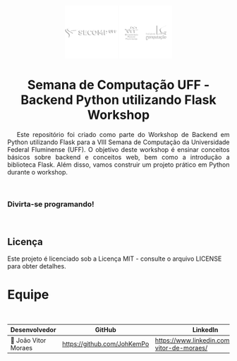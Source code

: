 <div align="center">
  <img src="images/4.png"width=" 120px">
  <img src="images/1.png"width=" 120px">
  <h1>Semana de Computação UFF - Backend Python utilizando Flask Workshop</h1>
</div>

<p align = "justify"> &emsp; Este repositório foi criado como parte do Workshop de Backend em Python utilizando Flask para a VIII Semana de Computação da Universidade Federal Fluminense (UFF). O objetivo deste workshop é ensinar conceitos básicos sobre backend e conceitos web, bem como a introdução a biblioteca Flask. Além disso, vamos construir um projeto prático em Python durante o workshop. </p>

<!--
## **Links importantes:**

<br>

- [Guia prático de git e github](https://github.com/JohKemPo/Github-Guide)
- [Guia prático de Markdown](https://github.com/JohKemPo/Github-Guide/blob/main/Markdown%20.md)
- [Guia prático de Customização de readme [EM BREVE - EM DESENVOLVIMENTO]](https://github.com/JohKemPo/README-Custom)
- [Respostas cases práticos](https://github.com/JohKemPo/VII-Semana-de-Computa-UFF-Github-Respostas)
- [Apresentação - Slide](https://www.canva.com/design/DAFxhcBu0ho/kGtz_LFbbKMeVqJRFekcBA/edit?utm_content=DAFxhcBu0ho&utm_campaign=designshare&utm_medium=link2&utm_source=sharebutton)
-->

<br>

### **Divirta-se programando!**

<br>

## **Licença**
Este projeto é licenciado sob a Licença MIT - consulte o arquivo LICENSE para obter detalhes.

<h1 id="Equipe">Equipe</h1><br>

<div align="center">

|     Desenvolvedor              |           GitHub             |       LinkedIn     |
|--------------------------------|------------------------------|--------------------|
|👤 João Vitor Moraes            |<https://github.com/JohKemPo>   |<https://www.linkedin.com/in/joao-vitor-de-moraes/>|
</div>




